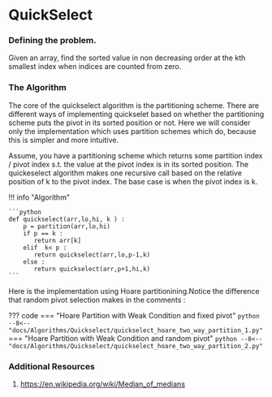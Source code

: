 # QuickSelect 

### Defining the problem.

Given an array, find the sorted value in non decreasing order at the kth smallest index when indices are counted from zero.

### The Algorithm

The core of the quickselect algorithm is the partitioning scheme. There are different ways of implementing quickselet based on whether the partitioning scheme puts the pivot in its sorted position or not. Here we will consider only the implementation which uses partition schemes which do, because this is simpler and more intuitive.

Assume, you have a partitioning scheme which returns some partition index / pivot index s.t. the value at the pivot index is in its sorted position. The quickeselect algorithm makes one recursive call based on the relative position of k to the pivot index. The base case is when the pivot index is k.

!!! info "Algorithm"

    ```python
    def quickselect(arr,lo,hi, k ) :
        p = partition(arr,lo,hi)
        if p == k :
           return arr[k]
        elif  k< p :
           return quickselect(arr,lo,p-1,k)
        else :
           return quickselect(arr,p+1,hi,k)
    ```

Here is the implementation using Hoare partitionining.Notice the difference that random pivot selection makes in the comments :

??? code 
    === "Hoare Partition with Weak Condition and fixed pivot"
        ```python
                --8<-- "docs/Algorithms/Quickselect/quickselect_hoare_two_way_partition_1.py"
        ```
    === "Hoare Partition with Weak Condition and random pivot"
        ```python
                 --8<-- "docs/Algorithms/Quickselect/quickselect_hoare_two_way_partition_2.py"
        ```


### Additional Resources
1. https://en.wikipedia.org/wiki/Median_of_medians
